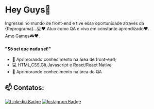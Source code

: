 # Hey Guys👋



Ingressei no mundo de front-end e tive essa oportunidade através da {Reprograma}...💻❤
Atuo como QA e vivo em constante aprendizado❤.
Amo Games🎮❤.

#### "Só sei que nada sei!"

- 🌱 Aprimorando conhecimento na área de front-end; 
- 💻 HTML,CSS,Git,Javascript e React/React Native
- 🌱 Aprimorando conhecimento na área de QA

## 📫 Contatos:
 [![Linkedin Badge](https://img.shields.io/badge/-LinkedIn-blue?style=flat-square&logo=Linkedin&logoColor=white&link=https://www.linkedin.com/in/millena-gomes/)](https://www.linkedin.com/in/millena-gomes/)
 [![Instagram Badge](https://img.shields.io/badge/-Instagram-violet?style=flat-square&logo=Instagram&logoColor=white&link=https://www.instagram.com/millena_gomes/)](https://www.instagram.com/millena_gomes/)



